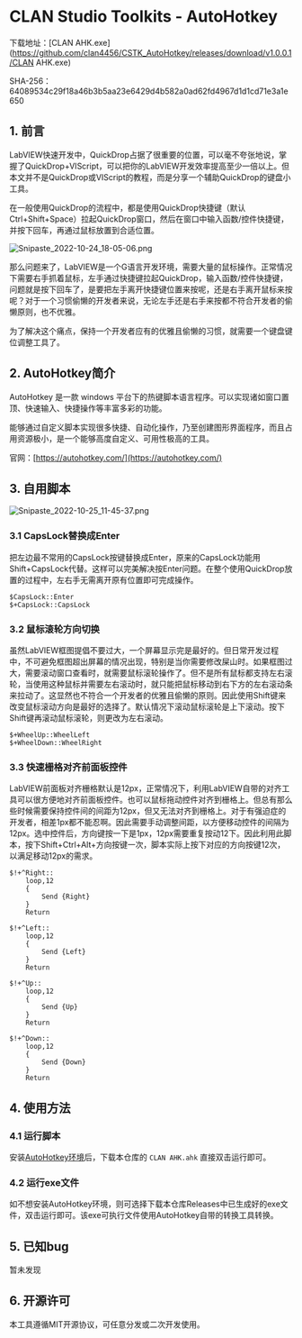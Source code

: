# CLAN Studio Toolkits - AutoHotkey

下载地址：[CLAN AHK.exe](https://github.com/clan4456/CSTK_AutoHotkey/releases/download/v1.0.0.1/CLAN AHK.exe)

SHA-256：64089534c29f18a46b3b5aa23e6429d4b582a0ad62fd4967d1d1cd71e3a1e650

## 1. 前言

LabVIEW快速开发中，QuickDrop占据了很重要的位置，可以毫不夸张地说，掌握了QuickDrop+VIScript，可以把你的LabVIEW开发效率提高至少一倍以上。但本文并不是QuickDrop或VIScript的教程，而是分享一个辅助QuickDrop的键盘小工具。

在一般使用QuickDrop的流程中，都是使用QuickDrop快捷键（默认Ctrl+Shift+Space）拉起QuickDrop窗口，然后在窗口中输入函数/控件快捷键，并按下回车，再通过鼠标放置到合适位置。

![Snipaste_2022-10-24_18-05-06.png](http://pic2.clan4456.com/clan-picgo-core/images/2022/10/24/Snipaste_2022-10-24_18-05-06-479182ce3c4056fa4d47d259fcfc0621.png!small)

那么问题来了，LabVIEW是一个G语言开发环境，需要大量的鼠标操作。正常情况下需要右手抓着鼠标，左手通过快捷键拉起QuickDrop，输入函数/控件快捷键，问题就是按下回车了，是要把左手离开快捷键位置来按呢，还是右手离开鼠标来按呢？对于一个习惯偷懒的开发者来说，无论左手还是右手来按都不符合开发者的偷懒原则，也不优雅。

为了解决这个痛点，保持一个开发者应有的优雅且偷懒的习惯，就需要一个键盘键位调整工具了。

## 2. AutoHotkey简介

AutoHotkey 是一款 windows 平台下的热键脚本语言程序。可以实现诸如窗口置顶、快速输入、快捷操作等丰富多彩的功能。

能够通过自定义脚本实现很多快捷、自动化操作，乃至创建图形界面程序，而且占用资源极小，是一个能够高度自定义、可用性极高的工具。

官网：[https://autohotkey.com/](https://autohotkey.com/)

## 3. 自用脚本

![Snipaste_2022-10-25_11-45-37.png](http://pic2.clan4456.com/clan-picgo-core/images/2022/10/25/Snipaste_2022-10-25_11-45-37-3166db0bdaf61948d6214ec2c416fd5a.png!small)



### 3.1 CapsLock替换成Enter

把左边最不常用的CapsLock按键替换成Enter，原来的CapsLock功能用Shift+CapsLock代替。这样可以完美解决按Enter问题。在整个使用QuickDrop放置的过程中，左右手无需离开原有位置即可完成操作。

```autohotkey
$CapsLock::Enter
$+CapsLock::CapsLock
```

### 3.2 鼠标滚轮方向切换

虽然LabVIEW框图提倡不要过大，一个屏幕显示完是最好的。但日常开发过程中，不可避免框图超出屏幕的情况出现，特别是当你需要修改屎山时。如果框图过大，需要滚动窗口查看时，就需要鼠标滚轮操作了。但不是所有鼠标都支持左右滚轮，当使用这种鼠标并需要左右滚动时，就只能把鼠标移动到右下方的左右滚动条来拉动了。这显然也不符合一个开发者的优雅且偷懒的原则。因此使用Shift键来改变鼠标滚动方向是最好的选择了。默认情况下滚动鼠标滚轮是上下滚动。按下Shift键再滚动鼠标滚轮，则更改为左右滚动。

```autohotkey
$+WheelUp::WheelLeft
$+WheelDown::WheelRight
```

### 3.3 快速栅格对齐前面板控件

LabVIEW前面板对齐栅格默认是12px，正常情况下，利用LabVIEW自带的对齐工具可以很方便地对齐前面板控件。也可以鼠标拖动控件对齐到栅格上。但总有那么些时候需要保持控件间的间距为12px，但又无法对齐到栅格上。对于有强迫症的开发者，相差1px都不能忍啊。因此需要手动调整间距，以方便移动控件的间隔为12px。选中控件后，方向键按一下是1px，12px需要重复按动12下。因此利用此脚本，按下Shift+Ctrl+Alt+方向按键一次，脚本实际上按下对应的方向按键12次，以满足移动12px的需求。

```autohotkey
$!+^Right::
    loop,12
    {
        Send {Right}
    }
    Return

$!+^Left::
    loop,12
    {
        Send {Left}
    }
    Return

$!+^Up::
    loop,12
    {
        Send {Up}
    }
    Return

$!+^Down::
    loop,12
    {
        Send {Down}
    }
    Return
```

## 4. 使用方法

### 4.1 运行脚本

安装[AutoHotkey环境](https://www.autohotkey.com/download/ahk-install.exe)后，下载本仓库的 `CLAN AHK.ahk` 直接双击运行即可。

### 4.2 运行exe文件

如不想安装AutoHotkey环境，则可选择下载本仓库Releases中已生成好的exe文件，双击运行即可。该exe可执行文件使用AutoHotkey自带的转换工具转换。

## 5. 已知bug

暂未发现

## 6. 开源许可

本工具遵循MIT开源协议，可任意分发或二次开发使用。
